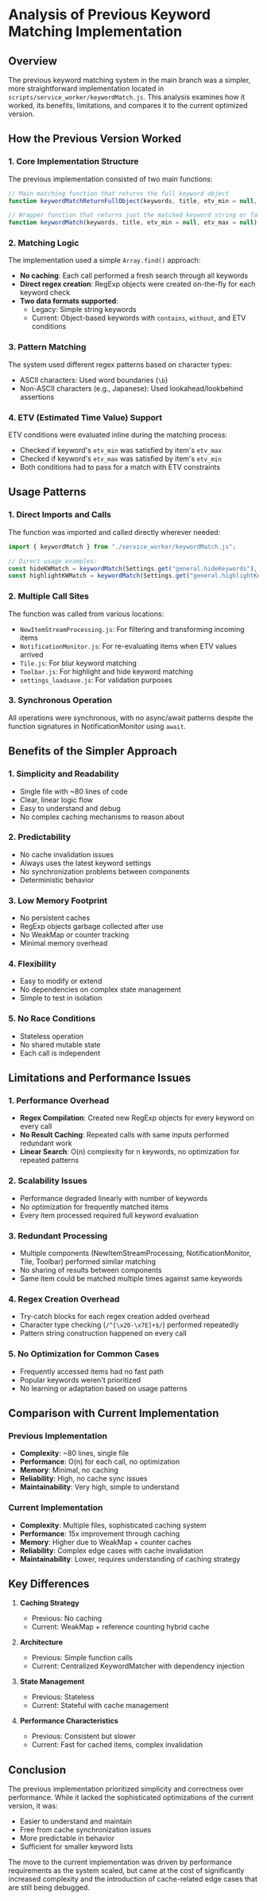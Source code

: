 # Analysis of Previous Keyword Matching Implementation

## Overview

The previous keyword matching system in the main branch was a simpler, more straightforward implementation located in `scripts/service_worker/keywordMatch.js`. This analysis examines how it worked, its benefits, limitations, and compares it to the current optimized version.

## How the Previous Version Worked

### 1. Core Implementation Structure

The previous implementation consisted of two main functions:

```javascript
// Main matching function that returns the full keyword object
function keywordMatchReturnFullObject(keywords, title, etv_min = null, etv_max = null)

// Wrapper function that returns just the matched keyword string or false
function keywordMatch(keywords, title, etv_min = null, etv_max = null)
```

### 2. Matching Logic

The implementation used a simple `Array.find()` approach:

- **No caching**: Each call performed a fresh search through all keywords
- **Direct regex creation**: RegExp objects were created on-the-fly for each keyword check
- **Two data formats supported**:
  - Legacy: Simple string keywords
  - Current: Object-based keywords with `contains`, `without`, and ETV conditions

### 3. Pattern Matching

The system used different regex patterns based on character types:
- ASCII characters: Used word boundaries (`\b`)
- Non-ASCII characters (e.g., Japanese): Used lookahead/lookbehind assertions

### 4. ETV (Estimated Time Value) Support

ETV conditions were evaluated inline during the matching process:
- Checked if keyword's `etv_min` was satisfied by item's `etv_max`
- Checked if keyword's `etv_max` was satisfied by item's `etv_min`
- Both conditions had to pass for a match with ETV constraints

## Usage Patterns

### 1. Direct Imports and Calls

The function was imported and called directly wherever needed:

```javascript
import { keywordMatch } from "./service_worker/keywordMatch.js";

// Direct usage examples:
const hideKWMatch = keywordMatch(Settings.get("general.hideKeywords"), obj.title);
const highlightKWMatch = keywordMatch(Settings.get("general.highlightKeywords"), obj.title);
```

### 2. Multiple Call Sites

The function was called from various locations:
- `NewItemStreamProcessing.js`: For filtering and transforming incoming items
- `NotificationMonitor.js`: For re-evaluating items when ETV values arrived
- `Tile.js`: For blur keyword matching
- `Toolbar.js`: For highlight and hide keyword matching
- `settings_loadsave.js`: For validation purposes

### 3. Synchronous Operation

All operations were synchronous, with no async/await patterns despite the function signatures in NotificationMonitor using `await`.

## Benefits of the Simpler Approach

### 1. **Simplicity and Readability**
- Single file with ~80 lines of code
- Clear, linear logic flow
- Easy to understand and debug
- No complex caching mechanisms to reason about

### 2. **Predictability**
- No cache invalidation issues
- Always uses the latest keyword settings
- No synchronization problems between components
- Deterministic behavior

### 3. **Low Memory Footprint**
- No persistent caches
- RegExp objects garbage collected after use
- No WeakMap or counter tracking
- Minimal memory overhead

### 4. **Flexibility**
- Easy to modify or extend
- No dependencies on complex state management
- Simple to test in isolation

### 5. **No Race Conditions**
- Stateless operation
- No shared mutable state
- Each call is independent

## Limitations and Performance Issues

### 1. **Performance Overhead**
- **Regex Compilation**: Created new RegExp objects for every keyword on every call
- **No Result Caching**: Repeated calls with same inputs performed redundant work
- **Linear Search**: O(n) complexity for n keywords, no optimization for repeated patterns

### 2. **Scalability Issues**
- Performance degraded linearly with number of keywords
- No optimization for frequently matched items
- Every item processed required full keyword evaluation

### 3. **Redundant Processing**
- Multiple components (NewItemStreamProcessing, NotificationMonitor, Tile, Toolbar) performed similar matching
- No sharing of results between components
- Same item could be matched multiple times against same keywords

### 4. **Regex Creation Overhead**
- Try-catch blocks for each regex creation added overhead
- Character type checking (`/^[\x20-\x7E]+$/`) performed repeatedly
- Pattern string construction happened on every call

### 5. **No Optimization for Common Cases**
- Frequently accessed items had no fast path
- Popular keywords weren't prioritized
- No learning or adaptation based on usage patterns

## Comparison with Current Implementation

### Previous Implementation
- **Complexity**: ~80 lines, single file
- **Performance**: O(n) for each call, no optimization
- **Memory**: Minimal, no caching
- **Reliability**: High, no cache sync issues
- **Maintainability**: Very high, simple to understand

### Current Implementation
- **Complexity**: Multiple files, sophisticated caching system
- **Performance**: 15x improvement through caching
- **Memory**: Higher due to WeakMap + counter caches
- **Reliability**: Complex edge cases with cache invalidation
- **Maintainability**: Lower, requires understanding of caching strategy

## Key Differences

1. **Caching Strategy**
   - Previous: No caching
   - Current: WeakMap + reference counting hybrid cache

2. **Architecture**
   - Previous: Simple function calls
   - Current: Centralized KeywordMatcher with dependency injection

3. **State Management**
   - Previous: Stateless
   - Current: Stateful with cache management

4. **Performance Characteristics**
   - Previous: Consistent but slower
   - Current: Fast for cached items, complex invalidation

## Conclusion

The previous implementation prioritized simplicity and correctness over performance. While it lacked the sophisticated optimizations of the current version, it was:

- Easier to understand and maintain
- Free from cache synchronization issues
- More predictable in behavior
- Sufficient for smaller keyword lists

The move to the current implementation was driven by performance requirements as the system scaled, but came at the cost of significantly increased complexity and the introduction of cache-related edge cases that are still being debugged.